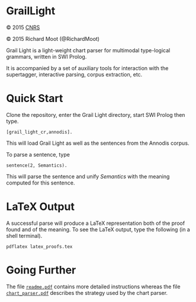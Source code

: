 # GrailLight

:copyright: 2015 [CNRS](http://www.cnrs.fr)

:copyright: 2015 Richard Moot (@RichardMoot)

Grail Light is a light-weight chart parser for multimodal type-logical
grammars, written in SWI Prolog.

It is accompanied by a set of auxiliary tools for interaction with the
supertagger, interactive parsing, corpus extraction, etc.

# Quick Start

Clone the repository, enter the Grail Light directory, start SWI
Prolog then type.

`[grail_light_cr,annodis].`

This will load Grail Light as well as the sentences from the Annodis
corpus.

To parse a sentence, type

`sentence(2, Semantics).`

This will parse the sentence and unify _Semantics_ with the meaning
computed for this sentence.

# LaTeX Output

A successful parse will produce a LaTeX representation both of the
proof found and of the meaning. To see the LaTeX output, type the
following (in a shell terminal).

`pdflatex latex_proofs.tex`

# Going Further

The file [`readme.pdf`](https://github.com/RichardMoot/GrailLight/blob/master/readme.pdf) contains more detailed instructions whereas the
file [`chart_parser.pdf`](https://github.com/RichardMoot/GrailLight/blob/master/chart_parser.pdf) describes the strategy used by the chart parser.
